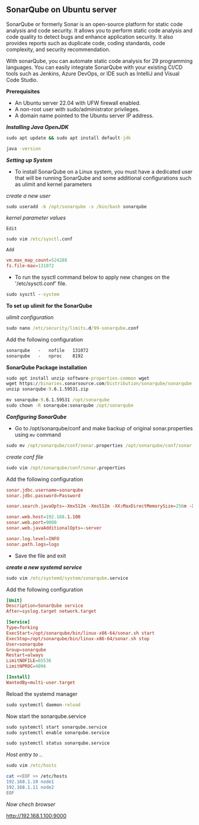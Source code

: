 ## SonarQube on Ubuntu server


SonarQube or formerly Sonar is an open-source platform for static code analysis and code security. It allows you to perform static code analysis and code quality to detect bugs and enhance application security. It also provides reports such as duplicate code, coding standards, code complexity, and security recommendation.

With sonarQube, you can automate static code analysis for 29 programming languages. You can easily integrate SonarQube with your existing CI/CD tools such as Jenkins, Azure DevOps, or IDE such as IntelliJ and Visual Code Studio.


**Prerequisites**

* An Ubuntu server 22.04 with UFW firewall enabled.
* A non-root user with sudo/administrator privileges.
* A domain name pointed to the Ubuntu server IP address.


**_Installing Java OpenJDK_**

```cmd
sudo apt update && sudo apt install default-jdk 
```
```cmd
java -version
```


**_Setting up System_**

- To install SonarQube on a Linux system, you must have a dedicated user that will be running SonarQube and some additional configurations such as ulimit and kernel parameters

_create a new user_

```cmd
sudo useradd -b /opt/sonarqube -s /bin/bash sonarqube
```

_kernel parameter values_

`Edit`

```cmd
sudo vim /etc/sysctl.conf
```

`Add`

```cnf
vm.max_map_count=524288
fs.file-max=131072
```

- To run the sysctl command below to apply new changes on the '/etc/sysctl.conf' file.

```cmd
sudo sysctl --system
```
**To set up ulimit for the SonarQube**

_ulimit configuration_

```cmd
sudo nano /etc/security/limits.d/99-sonarqube.conf
```

Add the following configuration

```cmd
sonarqube   -   nofile   131072
sonarqube   -   nproc    8192
```

**SonarQube Package installation**

```cmd
sudo apt install unzip software-properties-common wget 
wget https://binaries.sonarsource.com/Distribution/sonarqube/sonarqube-9.6.1.59531.zip
unzip sonarqube-9.6.1.59531.zip
```
```cmd
mv sonarqube-9.6.1.59531 /opt/sonarqube
sudo chown -R sonarqube:sonarqube /opt/sonarqube
```

**_Configuring SonarQube_**

* Go to /opt/sonarqube/conf and make backup of original sonar.properties using `mv` command

```cmd
sudo mv /opt/sonarqube/conf/sonar.properties /opt/sonarqube/conf/sonar.properties.backup
```
_create conf file_

```cmd
sudo vim /opt/sonarqube/conf/sonar.properties
```

Add the following configuration 

```cnf
sonar.jdbc.username=sonarqube
sonar.jdbc.password=Password

sonar.search.javaOpts=-Xmx512m -Xms512m -XX:MaxDirectMemorySize=256m -XX:+HeapDumpOnOutOfMemoryError

sonar.web.host=192.168.1.100
sonar.web.port=9000
sonar.web.javaAdditionalOpts=-server

sonar.log.level=INFO
sonar.path.logs=logs

```
* Save the file and exit

**_create a new systemd service_**

```cmd
sudo vim /etc/systemd/system/sonarqube.service
```

Add the following configuration

```cnf
[Unit]
Description=SonarQube service
After=syslog.target network.target

[Service]
Type=forking
ExecStart=/opt/sonarqube/bin/linux-x86-64/sonar.sh start
ExecStop=/opt/sonarqube/bin/linux-x86-64/sonar.sh stop
User=sonarqube
Group=sonarqube
Restart=always
LimitNOFILE=65536
LimitNPROC=4096

[Install]
WantedBy=multi-user.target
```

Reload the systemd manager

```cmd
sudo systemctl daemon-reload
```
Now start the sonarqube.service

```cmd
sudo systemctl start sonarqube.service
sudo systemctl enable sonarqube.service
```

```cmd
sudo systemctl status sonarqube.service
```

_Host entry to .._

```cmd
sudo vim /etc/hosts
```
```bash
cat <<EOF >> /etc/hosts
192.168.1.10 node1
192.168.1.11 node2
EOF
```
_Now chech browser_

http://192.168.1.100:9000




















